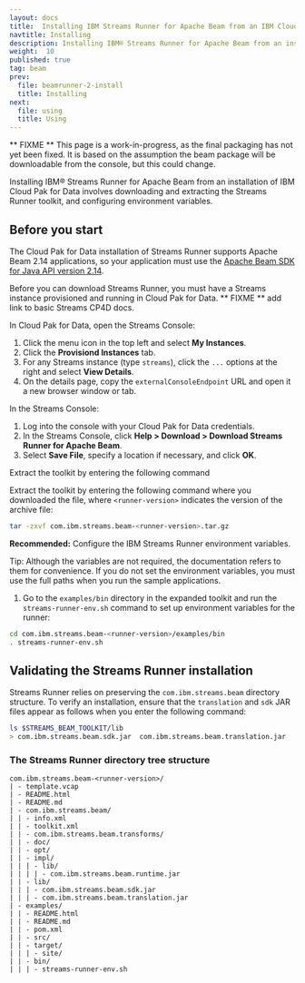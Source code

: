 ```yaml
---
layout: docs
title:  Installing IBM Streams Runner for Apache Beam from an IBM Cloud Pak for Data installation
navtitle: Installing
description: Installing IBM® Streams Runner for Apache Beam from an installation of IBM Cloud Pak for Data involves downloading and extracting the Streams Runner toolkit, and configuring environment variables.
weight:  10
published: true
tag: beam
prev:
  file: beamrunner-2-install
  title: Installing
next:
  file: using
  title: Using
---
```


** FIXME ** This page is a work-in-progress, as the final packaging has not
yet been fixed. It is based on the assumption the beam package will be
downloadable from the console, but this could change.

Installing IBM® Streams Runner for Apache Beam from an installation of IBM Cloud Pak for Data involves downloading and extracting the Streams Runner toolkit, and configuring environment variables.

## Before you start
The Cloud Pak for Data installation of Streams Runner supports Apache Beam 2.14
applications, so your application must use the [Apache Beam SDK for Java API version 2.14](https://beam.apache.org/releases/javadoc/2.14.0/).

Before you can download Streams Runner, you must have a Streams instance
provisioned and running in Cloud Pak for Data.
** FIXME ** add link to basic Streams CP4D docs.

In Cloud Pak for Data, open the Streams Console:

1. Click the menu icon in the top left and select **My Instances**.
2. Click the **Provisiond Instances** tab.
3. For any Streams instance (type `streams`), click the `...` options at
   the right and select **View Details**.
4. On the details page, copy the `externalConsoleEndpoint` URL and open it
   a new browser window or tab.

In the Streams Console:
1. Log into the console with your Cloud Pak for Data credentials.
2. In the Streams Console, click **Help > Download > Download Streams
   Runner for Apache Beam**.
3. Select **Save File**, specify a location if necessary, and click **OK**.

Extract the toolkit by entering the following command

Extract the toolkit by entering the following command where you downloaded the file, where `<runner-version>` indicates the version of the archive file:
```bash
tar -zxvf com.ibm.streams.beam-<runner-version>.tar.gz
```

**Recommended:** Configure the IBM Streams Runner environment variables.

Tip: Although the variables are not required, the documentation refers to them for convenience. If you do not set the environment variables, you must use the full paths when you run the sample applications.
1. Go to the `examples/bin` directory in the expanded toolkit and run the `streams-runner-env.sh` command to set up  environment variables for the runner:
```bash
cd com.ibm.streams.beam-<runner-version>/examples/bin
. streams-runner-env.sh
```

## Validating the Streams Runner installation

Streams Runner relies on preserving the `com.ibm.streams.beam` directory structure. To verify an installation, ensure that the `translation` and `sdk` JAR files appear as follows when you enter the following command:
```bash
ls $STREAMS_BEAM_TOOLKIT/lib
> com.ibm.streams.beam.sdk.jar  com.ibm.streams.beam.translation.jar
```

### The Streams Runner directory tree structure
```
com.ibm.streams.beam-<runner-version>/
| - template.vcap
| - README.html
| - README.md
| - com.ibm.streams.beam/
| | - info.xml
| | - toolkit.xml
| | - com.ibm.streams.beam.transforms/
| | - doc/
| | - opt/
| | - impl/
| | | - lib/
| | | | - com.ibm.streams.beam.runtime.jar
| | - lib/
| | | - com.ibm.streams.beam.sdk.jar
| | | - com.ibm.streams.beam.translation.jar
| - examples/
| | - README.html
| | - README.md
| | - pom.xml
| | - src/
| | - target/
| | | - site/
| | - bin/
| | | - streams-runner-env.sh
```
